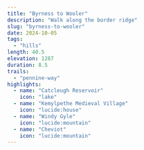 ```yaml
---
title: "Byrness to Wooler"
description: "Walk along the border ridge"
slug: "byrness-to-wooler"
date: 2024-10-05
tags:
  - "hills"
length: 40.5
elevation: 1287
duration: 8.5
trails:
  - "pennine-way"
highlights:
  - name: "Catcleugh Reservoir"
    icon: "lake"
  - name: "Kemylpethe Medieval Village"
    icon: "lucide:house"
  - name: "Windy Gyle"
    icon: "lucide:mountain"
  - name: "Cheviot"
    icon: "lucide:mountain"
---
```

